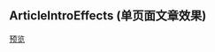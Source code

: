 ## ArticleIntroEffects (单页面文章效果)

[预览](https://cl9000.gitee.io/web-code/web-library/ArticleIntroEffects/)